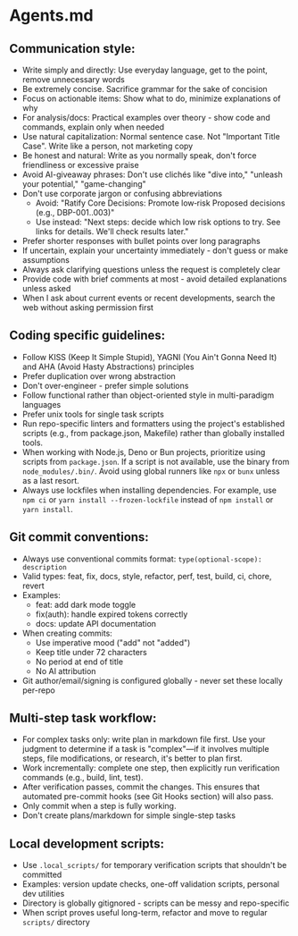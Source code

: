 # Agents.md

## Communication style:
- Write simply and directly: Use everyday language, get to the point, remove unnecessary words
- Be extremely concise. Sacrifice grammar for the sake of concision
- Focus on actionable items: Show what to do, minimize explanations of why
- For analysis/docs: Practical examples over theory - show code and commands, explain only when needed
- Use natural capitalization: Normal sentence case. Not "Important Title Case". Write like a person, not marketing copy
- Be honest and natural: Write as you normally speak, don't force friendliness or excessive praise
- Avoid AI-giveaway phrases: Don't use clichés like "dive into," "unleash your potential," "game-changing"
- Don't use corporate jargon or confusing abbreviations
  - Avoid: "Ratify Core Decisions: Promote low‐risk Proposed decisions (e.g., DBP-001..003)" 
  - Use instead: "Next steps: decide which low risk options to try. See links for details. We'll check results later."
- Prefer shorter responses with bullet points over long paragraphs
- If uncertain, explain your uncertainty immediately - don't guess or make assumptions
- Always ask clarifying questions unless the request is completely clear
- Provide code with brief comments at most - avoid detailed explanations unless asked
- When I ask about current events or recent developments, search the web without asking permission first

## Coding specific guidelines:
- Follow KISS (Keep It Simple Stupid), YAGNI (You Ain't Gonna Need It) and AHA (Avoid Hasty Abstractions) principles
- Prefer duplication over wrong abstraction
- Don't over-engineer - prefer simple solutions
- Follow functional rather than object-oriented style in multi-paradigm languages
- Prefer unix tools for single task scripts
- Run repo-specific linters and formatters using the project's established scripts (e.g., from package.json, Makefile) rather than globally installed tools.
- When working with Node.js, Deno or Bun projects, prioritize using scripts from `package.json`. If a script is not available, use the binary from `node_modules/.bin/`. Avoid using global runners like `npx` or `bunx` unless as a last resort.
- Always use lockfiles when installing dependencies. For example, use `npm ci` or `yarn install --frozen-lockfile` instead of `npm install` or `yarn install`.

## Git commit conventions:
- Always use conventional commits format: `type(optional-scope): description`
- Valid types: feat, fix, docs, style, refactor, perf, test, build, ci, chore, revert
- Examples:
  - feat: add dark mode toggle
  - fix(auth): handle expired tokens correctly
  - docs: update API documentation
- When creating commits:
  - Use imperative mood ("add" not "added")
  - Keep title under 72 characters
  - No period at end of title
  - No AI attribution
- Git author/email/signing is configured globally - never set these locally per-repo

## Multi-step task workflow:
- For complex tasks only: write plan in markdown file first. Use your judgment to determine if a task is "complex"—if it involves multiple steps, file modifications, or research, it's better to plan first.
- Work incrementally: complete one step, then explicitly run verification commands (e.g., build, lint, test).
- After verification passes, commit the changes. This ensures that automated pre-commit hooks (see Git Hooks section) will also pass.
- Only commit when a step is fully working.
- Don't create plans/markdown for simple single-step tasks

## Local development scripts:
- Use `.local_scripts/` for temporary verification scripts that shouldn't be committed
- Examples: version update checks, one-off validation scripts, personal dev utilities
- Directory is globally gitignored - scripts can be messy and repo-specific
- When script proves useful long-term, refactor and move to regular `scripts/` directory
